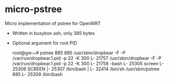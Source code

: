 # micro-pstree
Micro implementation of pstree for OpenWRT

- Written in busybox ash, only 385 bytes
- Optional argument for root PID

	root@gw:~# pstree 885
	885 /usr/sbin/dropbear -F -P /var/run/dropbear.1.pid -p 22 -K 300
	L- 21757 /usr/sbin/dropbear -F -P /var/run/dropbear.1.pid -p 22 -K 300
	    L- 21758 -bash
	        L- 25305 screen
	            L- 25306 SCREEN
	                |- 25307 /bin/bash
	                |   L- 32414 /bin/sh /usr/sbin/pstree 885
	                L- 25309 /bin/bash


